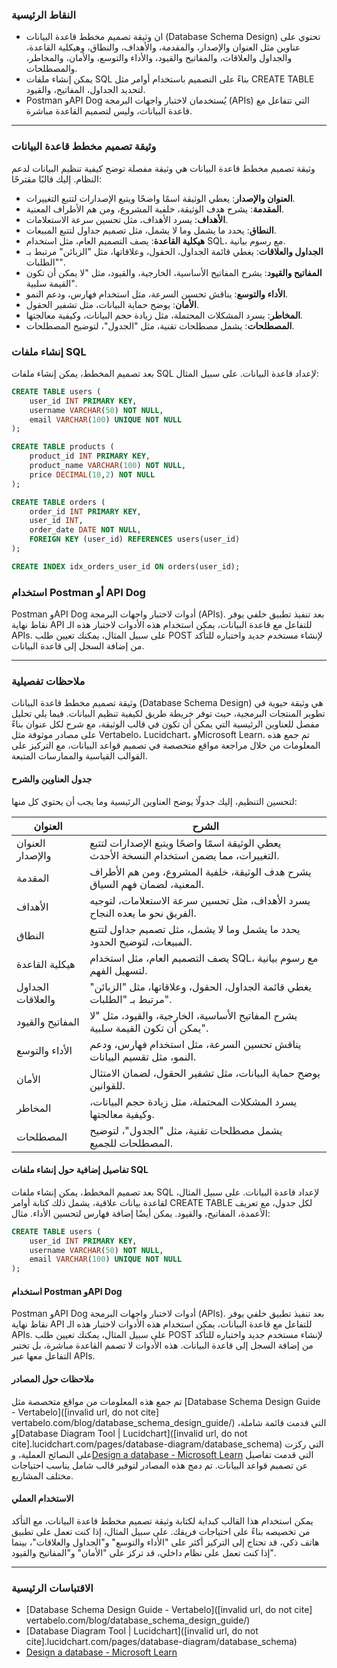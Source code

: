 ### النقاط الرئيسية
- ان وثيقة تصميم مخطط قاعدة البيانات (Database Schema Design) تحتوي على عناوين مثل العنوان والإصدار، والمقدمة، والأهداف، والنطاق، وهيكلية القاعدة، والجداول والعلاقات، والمفاتيح والقيود، والأداء والتوسع، والأمان، والمخاطر، والمصطلحات.
- يمكن إنشاء ملفات SQL بناءً على التصميم باستخدام أوامر مثل CREATE TABLE لتحديد الجداول، المفاتيح، والقيود.
- Postman وAPI Dog يُستخدمان لاختبار واجهات البرمجة (APIs) التي تتفاعل مع قاعدة البيانات، وليس لتصميم القاعدة مباشرة.

---

### وثيقة تصميم مخطط قاعدة البيانات
وثيقة تصميم مخطط قاعدة البيانات هي وثيقة مفصلة توضح كيفية تنظيم البيانات لدعم النظام. إليك قالبًا مقترحًا:

- **العنوان والإصدار**: يعطي الوثيقة اسمًا واضحًا ويتبع الإصدارات لتتبع التغييرات.
- **المقدمة**: يشرح هدف الوثيقة، خلفية المشروع، ومن هم الأطراف المعنية.
- **الأهداف**: يسرد الأهداف، مثل تحسين سرعة الاستعلامات.
- **النطاق**: يحدد ما يشمل وما لا يشمل، مثل تصميم جداول لتتبع المبيعات.
- **هيكلية القاعدة**: يصف التصميم العام، مثل استخدام SQL، مع رسوم بيانية.
- **الجداول والعلاقات**: يغطي قائمة الجداول، الحقول، وعلاقاتها، مثل "الزبائن" مرتبط بـ "الطلبات".
- **المفاتيح والقيود**: يشرح المفاتيح الأساسية، الخارجية، والقيود، مثل "لا يمكن أن تكون القيمة سلبية".
- **الأداء والتوسع**: يناقش تحسين السرعة، مثل استخدام فهارس، ودعم النمو.
- **الأمان**: يوضح حماية البيانات، مثل تشفير الحقول.
- **المخاطر**: يسرد المشكلات المحتملة، مثل زيادة حجم البيانات، وكيفية معالجتها.
- **المصطلحات**: يشمل مصطلحات تقنية، مثل "الجدول"، لتوضيح المصطلحات.

### إنشاء ملفات SQL
بعد تصميم المخطط، يمكن إنشاء ملفات SQL لإعداد قاعدة البيانات. على سبيل المثال:

```sql
CREATE TABLE users (
    user_id INT PRIMARY KEY,
    username VARCHAR(50) NOT NULL,
    email VARCHAR(100) UNIQUE NOT NULL
);

CREATE TABLE products (
    product_id INT PRIMARY KEY,
    product_name VARCHAR(100) NOT NULL,
    price DECIMAL(10,2) NOT NULL
);

CREATE TABLE orders (
    order_id INT PRIMARY KEY,
    user_id INT,
    order_date DATE NOT NULL,
    FOREIGN KEY (user_id) REFERENCES users(user_id)
);

CREATE INDEX idx_orders_user_id ON orders(user_id);
```

### استخدام Postman أو API Dog
Postman وAPI Dog أدوات لاختبار واجهات البرمجة (APIs). بعد تنفيذ تطبيق خلفي يوفر نقاط نهاية API للتفاعل مع قاعدة البيانات، يمكن استخدام هذه الأدوات لاختبار هذه الـ APIs. على سبيل المثال، يمكنك تعيين طلب POST لإنشاء مستخدم جديد واختباره للتأكد من إضافة السجل إلى قاعدة البيانات.

---

### ملاحظات تفصيلية

وثيقة تصميم مخطط قاعدة البيانات (Database Schema Design) هي وثيقة حيوية في تطوير المنتجات البرمجية، حيث توفر خريطة طريق لكيفية تنظيم البيانات. فيما يلي تحليل مفصل للعناوين الرئيسية التي يمكن أن تكون في قالب الوثيقة، مع شرح لكل عنوان بناءً على مصادر موثوقة مثل Vertabelo، Lucidchart، وMicrosoft Learn. تم جمع هذه المعلومات من خلال مراجعة مواقع متخصصة في تصميم قواعد البيانات، مع التركيز على القوالب القياسية والممارسات المتبعة.
#### جدول العناوين والشرح
لتحسين التنظيم، إليك جدولًا يوضح العناوين الرئيسية وما يجب أن يحتوي كل منها:

| **العنوان**       | **الشرح**                                                                                  |
| ----------------- | ------------------------------------------------------------------------------------------ |
| العنوان والإصدار  | يعطي الوثيقة اسمًا واضحًا ويتبع الإصدارات لتتبع التغييرات، مما يضمن استخدام النسخة الأحدث. |
| المقدمة           | يشرح هدف الوثيقة، خلفية المشروع، ومن هم الأطراف المعنية، لضمان فهم السياق.                 |
| الأهداف           | يسرد الأهداف، مثل تحسين سرعة الاستعلامات، لتوجيه الفريق نحو ما يعده النجاح.                |
| النطاق            | يحدد ما يشمل وما لا يشمل، مثل تصميم جداول لتتبع المبيعات، لتوضيح الحدود.                   |
| هيكلية القاعدة    | يصف التصميم العام، مثل استخدام SQL، مع رسوم بيانية لتسهيل الفهم.                           |
| الجداول والعلاقات | يغطي قائمة الجداول، الحقول، وعلاقاتها، مثل "الزبائن" مرتبط بـ "الطلبات".                   |
| المفاتيح والقيود  | يشرح المفاتيح الأساسية، الخارجية، والقيود، مثل "لا يمكن أن تكون القيمة سلبية".             |
| الأداء والتوسع    | يناقش تحسين السرعة، مثل استخدام فهارس، ودعم النمو، مثل تقسيم البيانات.                     |
| الأمان            | يوضح حماية البيانات، مثل تشفير الحقول، لضمان الامتثال للقوانين.                            |
| المخاطر           | يسرد المشكلات المحتملة، مثل زيادة حجم البيانات، وكيفية معالجتها.                           |
| المصطلحات         | يشمل مصطلحات تقنية، مثل "الجدول"، لتوضيح المصطلحات للجميع.                                 |

#### تفاصيل إضافية حول إنشاء ملفات SQL
بعد تصميم المخطط، يمكن إنشاء ملفات SQL لإعداد قاعدة البيانات. على سبيل المثال، لقاعدة بيانات علاقية، يشمل ذلك كتابة أوامر CREATE TABLE لكل جدول، مع تعريف الأعمدة، المفاتيح، والقيود. يمكن أيضًا إضافة فهارس لتحسين الأداء. مثال:

```sql
CREATE TABLE users (
    user_id INT PRIMARY KEY,
    username VARCHAR(50) NOT NULL,
    email VARCHAR(100) UNIQUE NOT NULL
);
```

#### استخدام Postman وAPI Dog
Postman وAPI Dog أدوات لاختبار واجهات البرمجة (APIs). بعد تنفيذ تطبيق خلفي يوفر نقاط نهاية API للتفاعل مع قاعدة البيانات، يمكن استخدام هذه الأدوات لاختبار هذه الـ APIs. على سبيل المثال، يمكنك تعيين طلب POST لإنشاء مستخدم جديد واختباره للتأكد من إضافة السجل إلى قاعدة البيانات. هذه الأدوات لا تصمم القاعدة مباشرة، بل تختبر التفاعل معها عبر APIs.

#### ملاحظات حول المصادر
تم جمع هذه المعلومات من مواقع متخصصة مثل [Database Schema Design Guide - Vertabelo]([invalid url, do not cite] vertabelo.com/blog/database_schema_design_guide/) التي قدمت قائمة شاملة، و[Database Diagram Tool | Lucidchart]([invalid url, do not cite].lucidchart.com/pages/database-diagram/database_schema) التي ركزت على النصائح العملية، و[Design a database - Microsoft Learn](https://learn.microsoft.com/en-us/training/modules-design_database_solutions/2-design_database) التي قدمت تفاصيل عن تصميم قواعد البيانات. تم دمج هذه المصادر لتوفير قالب شامل يناسب احتياجات مختلف المشاريع.

#### الاستخدام العملي
يمكن استخدام هذا القالب كبداية لكتابة وثيقة تصميم مخطط قاعدة البيانات، مع التأكد من تخصيصه بناءً على احتياجات فريقك. على سبيل المثال، إذا كنت تعمل على تطبيق هاتف ذكي، قد تحتاج إلى التركيز أكثر على "الأداء والتوسع" و"الجداول والعلاقات"، بينما إذا كنت تعمل على نظام داخلي، قد تركز على "الأمان" و"المفاتيح والقيود".

---

### الاقتباسات الرئيسية
- [Database Schema Design Guide - Vertabelo]([invalid url, do not cite] vertabelo.com/blog/database_schema_design_guide/)
- [Database Diagram Tool | Lucidchart]([invalid url, do not cite].lucidchart.com/pages/database-diagram/database_schema)
- [Design a database - Microsoft Learn](https://learn.microsoft.com/en-us/training/modules-design_database_solutions/2-design_database)